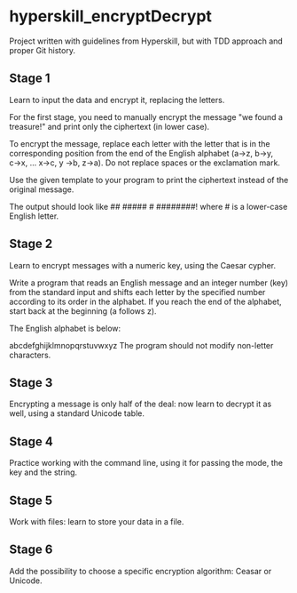 # hyperskill_encryptDecrypt

<p>Project written with guidelines from Hyperskill, but with TDD approach and proper Git history.</p>

<h2>Stage 1</h2>
<p>Learn to input the data and encrypt it, replacing the letters. </p>
<p>For the first stage, you need to manually encrypt the message "we found a treasure!" and print only the ciphertext (in lower case).
   
   To encrypt the message, replace each letter with the letter that is in the corresponding position from the end of the English alphabet (a→z, b→y, c→x, ... x→c, y →b, z→a). Do not replace spaces or the exclamation mark.
   
   Use the given template to your program to print the ciphertext instead of the original message.
   
   The output should look like ## ##### # ########! where # is a lower-case English letter.</p>

<h2>Stage 2</h2>
<p>Learn to encrypt messages with a numeric key, using the Caesar cypher.  </p>
<p>Write a program that reads an English message and an integer number (key) from the standard input and shifts each letter by the specified number according to its order in the alphabet. If you reach the end of the alphabet, start back at the beginning (a follows z).
   
   The English alphabet is below:
   
   abcdefghijklmnopqrstuvwxyz
   The program should not modify non-letter characters.
   
</p>

<h2>Stage 3</h2>
<p>Encrypting a message is only half of the deal: now learn to decrypt it as well, using a standard Unicode table. </p>

<h2>Stage 4</h2>
<p>Practice working with the command line, using it for passing the mode, the key and the string. </p>

<h2>Stage 5</h2>
<p>Work with files: learn to store your data in a file.  </p>

<h2>Stage 6</h2>
<p>Add the possibility to choose a specific encryption algorithm: Ceasar or Unicode. </p>
